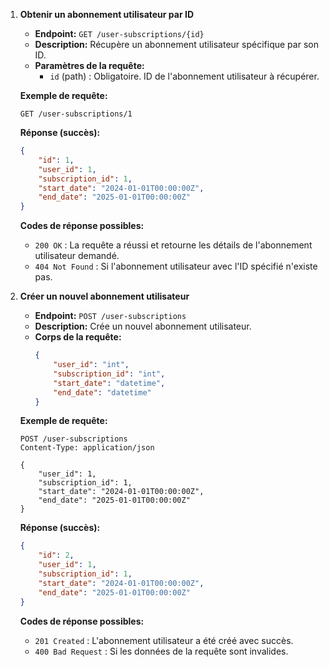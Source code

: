 1. **Obtenir un abonnement utilisateur par ID**


   - **Endpoint:** `GET /user-subscriptions/{id}`
   - **Description:** Récupère un abonnement utilisateur spécifique par son ID.
   - **Paramètres de la requête:**
     - `id` (path) : Obligatoire. ID de l'abonnement utilisateur à récupérer.

   **Exemple de requête:**
   ```
   GET /user-subscriptions/1
   ```

   **Réponse (succès):**
   ```json
   {
       "id": 1,
       "user_id": 1,
       "subscription_id": 1,
       "start_date": "2024-01-01T00:00:00Z",
       "end_date": "2025-01-01T00:00:00Z"
   }
   ```

   **Codes de réponse possibles:**
   - `200 OK` : La requête a réussi et retourne les détails de l'abonnement utilisateur demandé.
   - `404 Not Found` : Si l'abonnement utilisateur avec l'ID spécifié n'existe pas.

2. **Créer un nouvel abonnement utilisateur**
   - **Endpoint:** `POST /user-subscriptions`
   - **Description:** Crée un nouvel abonnement utilisateur.
   - **Corps de la requête:**
     ```json
     {
         "user_id": "int",
         "subscription_id": "int",
         "start_date": "datetime",
         "end_date": "datetime"
     }
     ```

   **Exemple de requête:**
   ```
   POST /user-subscriptions
   Content-Type: application/json

   {
       "user_id": 1,
       "subscription_id": 1,
       "start_date": "2024-01-01T00:00:00Z",
       "end_date": "2025-01-01T00:00:00Z"
   }
   ```

   **Réponse (succès):**
   ```json
   {
       "id": 2,
       "user_id": 1,
       "subscription_id": 1,
       "start_date": "2024-01-01T00:00:00Z",
       "end_date": "2025-01-01T00:00:00Z"
   }
   ```

   **Codes de réponse possibles:**
   - `201 Created` : L'abonnement utilisateur a été créé avec succès.
   - `400 Bad Request` : Si les données de la requête sont invalides.